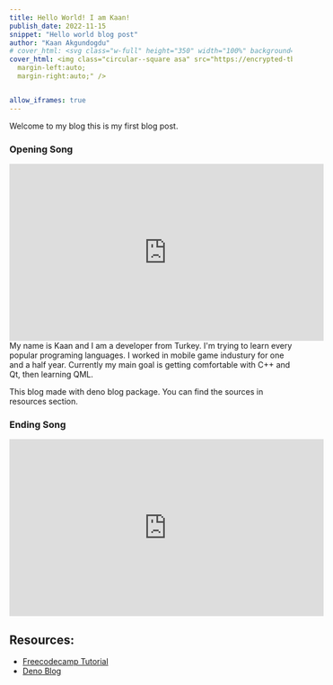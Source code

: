 ```yaml
---
title: Hello World! I am Kaan!
publish_date: 2022-11-15
snippet: "Hello world blog post"
author: "Kaan Akgundogdu"
# cover_html: <svg class="w-full" height="350" width="100%" background="black"><circle cx="50%" cy="170" r="150" stroke="white" stroke-width="10" fill="#7DE5ED" alpha="50%"/></svg>
cover_html: <img class="circular--square asa" src="https://encrypted-tbn0.gstatic.com/images?q=tbn:ANd9GcTzMBRebKAFM4Jr5pPUlXyysqp_CUXdIB0BXg&usqp=CAU" style="border-radius:100%; display:block;
  margin-left:auto;
  margin-right:auto;" />


allow_iframes: true
---
```

Welcome to my blog this is my first blog post.

### **Opening Song**
<iframe width="560" height="315" src="https://www.youtube-nocookie.com/embed/Z3O7y451npQ" title="YouTube video player" frameborder="0" allow="accelerometer; autoplay; clipboard-write; encrypted-media; gyroscope; picture-in-picture" allowfullscreen></iframe>
<br>
My name is Kaan and I am a developer from Turkey. I'm trying to learn every popular programing languages. I worked in mobile game industury for one and a half year. Currently my main goal is getting comfortable with C++ and Qt, then learning QML.

This blog made with deno blog package. You can find the sources in resources section. 
<br>

### **Ending Song**
<iframe width="560" height="315" src="https://www.youtube-nocookie.com/embed/fLxQtcrzTlA" title="YouTube video player" frameborder="0" allow="accelerometer; autoplay; clipboard-write; encrypted-media; gyroscope; picture-in-picture" allowfullscreen></iframe>


## Resources:
- [Freecodecamp Tutorial](https://www.freecodecamp.org/news/how-to-create-a-blog-with-deno/)
- [Deno Blog](https://deno.land/x/blog@0.5.0)




<!-- 
```javascript
console.log("hello world")
``` -->
